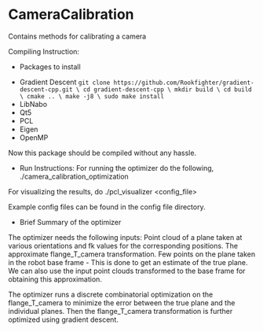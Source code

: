 # CameraCalibration
Contains methods for calibrating a camera

Compiling Instruction:

- Packages to install

* Gradient Descent
`
git clone https://github.com/Rookfighter/gradient-descent-cpp.git \
cd gradient-descent-cpp \
mkdir build \
cd build \
cmake .. \
make -j8 \
sudo make install
`
* LibNabo
* Qt5
* PCL
* Eigen
* OpenMP

Now this package should be compiled without any hassle.

- Run Instructions:
For running the optimizer do the following,
./camera_calibration_optimization <config file>

For visualizing the results, do 
./pcl_visualizer <config_file>

Example config files can be found in the config file directory.

- Brief Summary of the optimizer

The optimizer needs the following inputs:
 Point cloud of a plane taken at various orientations and fk values for the corresponding positions. 
 The approximate flange_T_camera transformation.
 Few points on the plane taken in the robot base frame - This is done to get an estimate of the true plane. We can
 also use the input point clouds transformed to the base frame for obtaining this approximation.

 The optimizer runs a discrete combinatorial optimization on the flange_T_camera to minimize the error between the true plane and the individual planes.
 Then the flange_T_camera transformation is further optimized using gradient descent. 

